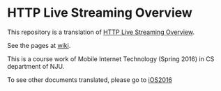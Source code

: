 # HTTP Live Streaming Overview
This repository is a translation of [HTTP Live Streaming Overview](https://developer.apple.com/library/ios/documentation/NetworkingInternet/Conceptual/StreamingMediaGuide/Introduction/Introduction.html#//apple_ref/doc/uid/TP40008332-CH1-SW1).

See the pages at [wiki](https://github.com/smartwsw/HTTP-Live-Streaming-Overview/wiki).

This is a course work of Mobile Internet Technology (Spring 2016) in CS department of NJU.

To see other documents translated, please go to [iOS2016](https://github.com/caochun/ios2016/wiki)
